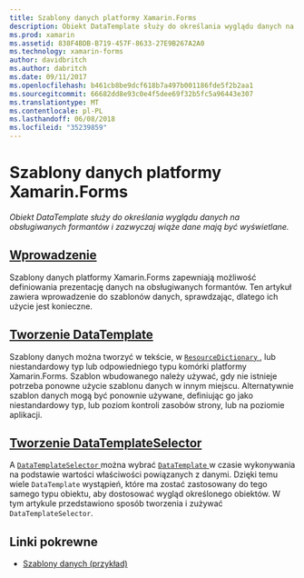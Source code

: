 ```yaml
---
title: Szablony danych platformy Xamarin.Forms
description: Obiekt DataTemplate służy do określania wyglądu danych na obsługiwanych formantów i zazwyczaj wiąże dane mają być wyświetlane.
ms.prod: xamarin
ms.assetid: 838F4BDB-B719-457F-8633-27E9B267A2A0
ms.technology: xamarin-forms
author: davidbritch
ms.author: dabritch
ms.date: 09/11/2017
ms.openlocfilehash: b461cb8be9dcf618b7a497b001186fde5f2b2aa1
ms.sourcegitcommit: 66682dd8e93c0e4f5dee69f32b5fc5a96443e307
ms.translationtype: MT
ms.contentlocale: pl-PL
ms.lasthandoff: 06/08/2018
ms.locfileid: "35239859"
---
```

# <a name="xamarinforms-data-templates"></a>Szablony danych platformy Xamarin.Forms

_Obiekt DataTemplate służy do określania wyglądu danych na obsługiwanych formantów i zazwyczaj wiąże dane mają być wyświetlane._

## <a name="introductionintroductionmd"></a>[Wprowadzenie](introduction.md)

Szablony danych platformy Xamarin.Forms zapewniają możliwość definiowania prezentację danych na obsługiwanych formantów. Ten artykuł zawiera wprowadzenie do szablonów danych, sprawdzając, dlatego ich użycie jest konieczne.

## <a name="creating-a-datatemplatecreatingmd"></a>[Tworzenie DataTemplate](creating.md)

Szablony danych można tworzyć w tekście, w [ `ResourceDictionary` ](https://developer.xamarin.com/api/type/Xamarin.Forms.ResourceDictionary/), lub niestandardowy typ lub odpowiedniego typu komórki platformy Xamarin.Forms. Szablon wbudowanego należy używać, gdy nie istnieje potrzeba ponowne użycie szablonu danych w innym miejscu. Alternatywnie szablon danych mogą być ponownie używane, definiując go jako niestandardowy typ, lub poziom kontroli zasobów strony, lub na poziomie aplikacji.

## <a name="creating-a-datatemplateselectorselectormd"></a>[Tworzenie DataTemplateSelector](selector.md)

A [ `DataTemplateSelector` ](https://developer.xamarin.com/api/type/Xamarin.Forms.DataTemplateSelector/) można wybrać [ `DataTemplate` ](https://developer.xamarin.com/api/type/Xamarin.Forms.DataTemplate/) w czasie wykonywania na podstawie wartości właściwości powiązanych z danymi. Dzięki temu wiele `DataTemplate` wystąpień, które ma zostać zastosowany do tego samego typu obiektu, aby dostosować wygląd określonego obiektów. W tym artykule przedstawiono sposób tworzenia i zużywać `DataTemplateSelector`.


## <a name="related-links"></a>Linki pokrewne

- [Szablony danych (przykład)](https://developer.xamarin.com/samples/xamarin-forms/templates/datatemplates/)
